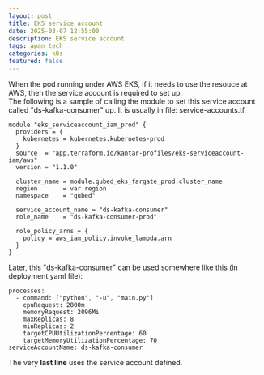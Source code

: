 ```yaml
---
layout: post
title: EKS service account
date: 2025-03-07 12:55:00
description: EKS service account
tags: apan tech
categories: k8s
featured: false
---
```

When the pod running under AWS EKS, if it needs to use the resouce at AWS, then the service account is required to set up.  
The following is a sample of calling the module to set this service account called "ds-kafka-consumer" up.  It is usually in file: service-accounts.tf
```code
module "eks_serviceaccount_iam_prod" {
  providers = {
    kubernetes = kubernetes.kubernetes-prod
  }
  source  = "app.terraform.io/kantar-profiles/eks-serviceaccount-iam/aws"
  version = "1.1.0"

  cluster_name = module.qubed_eks_fargate_prod.cluster_name
  region       = var.region
  namespace    = "qubed"

  service_account_name = "ds-kafka-consumer"
  role_name    = "ds-kafka-consumer-prod"

  role_policy_arns = {
    policy = aws_iam_policy.invoke_lambda.arn
  }
}
```
Later, this "ds-kafka-consumer" can be used somewhere like this (in deployment.yaml file):  
```code
processes:
  - command: ["python", "-u", "main.py"]
    cpuRequest: 2000m
    memoryRequest: 2096Mi
    maxReplicas: 8
    minReplicas: 2
    targetCPUUtilizationPercentage: 60
    targetMemoryUtilizationPercentage: 70        
serviceAccountName: ds-kafka-consumer
```
The very **last line** uses the service account defined.
